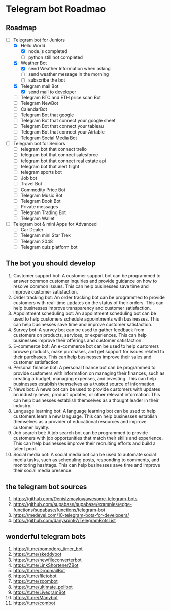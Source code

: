 # Telegram bot Roadmao

## Roadmap

- [ ] Telegram bot for Juniors
  - [x] Hello World
    - [x] node.js completed
    - [ ] python still not completed
  - [x] Weather Bot
    - [x] send Weather Information when asking
    - [ ] send weather message in the morning
    - [ ] subscribe the bot
  - [x] Telegram mail Bot
    - [x] send mail to developer
  - [ ] Telegram BTC and ETH price scan Bot
  - [ ] Telegram NewBot
  - [ ] CalendarBot
  - [ ] Telegram Bot that google
  - [ ] Telegram Bot that connect your google sheet
  - [ ] Telegram Bot that connect your tableau
  - [ ] Telegram Bot that connect your Airtable
  - [ ] Telegram Social Media Bot
- [ ] Telegram bot for Seniors
  - [ ] telegram bot that connect trello
  - [ ] telegram bot that connect salesforce
  - [ ] telegram bot that connect real estate api
  - [ ] telegram bot that alert flight
  - [ ] telegram sports bot
  - [ ] Job bot
  - [ ] Travel Bot
  - [ ] Commodity Price Bot
  - [ ] Telegram Music Bot
  - [ ] Telegram Book Bot
  - [ ] Private messages
  - [ ] Telegram Trading Bot
  - [ ] Telegram Wallet
- [ ] Telegram bot & mini Apps for Advanced
  - [ ] Car Dealer
  - [ ] Telegram mini Star Trek
  - [ ] Telegram 2048
  - [ ] Telegram quiz platform bot

## The bot you should develop

1. Customer support bot: A customer support bot can be programmed to answer common customer inquiries and provide guidance on how to resolve common issues. This can help businesses save time and improve customer satisfaction.
2. Order tracking bot: An order tracking bot can be programmed to provide customers with real-time updates on the status of their orders. This can help businesses improve transparency and customer satisfaction.
3. Appointment scheduling bot: An appointment scheduling bot can be used to help customers schedule appointments with businesses. This can help businesses save time and improve customer satisfaction.
4. Survey bot: A survey bot can be used to gather feedback from customers on products, services, or experiences. This can help businesses improve their offerings and customer satisfaction.
5. E-commerce bot: An e-commerce bot can be used to help customers browse products, make purchases, and get support for issues related to their purchases. This can help businesses improve their sales and customer satisfaction.
6. Personal finance bot: A personal finance bot can be programmed to provide customers with information on managing their finances, such as creating a budget, managing expenses, and investing. This can help businesses establish themselves as a trusted source of information.
7. News bot: A news bot can be used to provide customers with updates on industry news, product updates, or other relevant information. This can help businesses establish themselves as a thought leader in their industry.
8. Language learning bot: A language learning bot can be used to help customers learn a new language. This can help businesses establish themselves as a provider of educational resources and improve customer loyalty.
9. Job search bot: A job search bot can be programmed to provide customers with job opportunities that match their skills and experience. This can help businesses improve their recruiting efforts and build a talent pool.
10. Social media bot: A social media bot can be used to automate social media tasks, such as scheduling posts, responding to comments, and monitoring hashtags. This can help businesses save time and improve their social media presence.

## the telegram bot sources

1. https://github.com/DenisIzmaylov/awesome-telegram-bots
2. https://github.com/supabase/supabase/examples/edge-functions/supabase/functions/telegram-bot
3. https://medevel.com/10-telegram-bots-for-developers/
4. https://github.com/danyspin97/TelegramBotsList

## wonderful telegram bots

1. https://t.me/pomodoro_timer_bot
2. https://t.me/skeddybot
3. https://t.me/newfileconverterbot
4. https://t.me/LinkShortenerZBot
5. https://t.me/DropmailBot
6. https://t.me/filetobot
7. https://t.me/zoombot
8. https://t.me/ultimate_pollbot
9. https://t.me/LivegramBot
10. https://t.me/Manybot
11. https://t.me/combot
